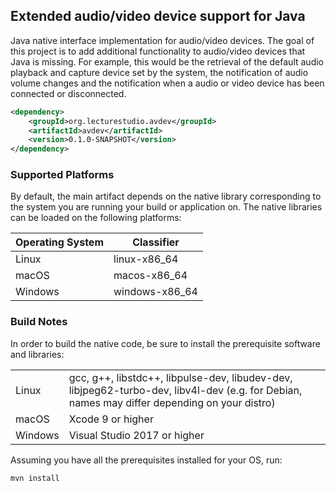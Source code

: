 ## Extended audio/video device support for Java

Java native interface implementation for audio/video devices. The goal of this project is to add additional functionality to audio/video devices that Java is missing. For example, this would be the retrieval of the default audio playback and capture device set by the system, the notification of audio volume changes and the notification when a audio or video device has been connected or disconnected.

```xml
<dependency>
    <groupId>org.lecturestudio.avdev</groupId>
    <artifactId>avdev</artifactId>
    <version>0.1.0-SNAPSHOT</version>
</dependency>
```

### Supported Platforms
By default, the main artifact depends on the native library corresponding to the system you are running your build or application on.
The native libraries can be loaded on the following platforms:

| Operating System | Classifier          |
| ---------------- |---------------------|
| Linux            | linux-x86_64        |
| macOS            | macos-x86_64        |
| Windows          | windows-x86_64      |

### Build Notes

In order to build the native code, be sure to install the prerequisite software and libraries:

<table>
  <tr>
    <td>Linux</td>
    <td>gcc, g++, libstdc++, libpulse-dev, libudev-dev, libjpeg62-turbo-dev, libv4l-dev (e.g. for Debian, names may differ depending on your distro)</td>
  </tr>
  <tr>
    <td>macOS</td>
    <td>Xcode 9 or higher</td>
  </tr>
  <tr>
    <td>Windows</td>
    <td>Visual Studio 2017 or higher</td>
  </tr>
</table>

Assuming you have all the prerequisites installed for your OS, run:

```
mvn install
```
